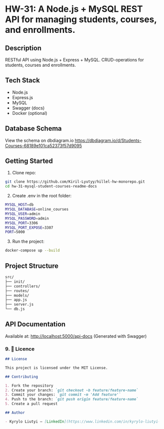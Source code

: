 # HW-31: A Node.js + MySQL REST API for managing students, courses, and enrollments.

## Description

RESTful API using Node.js + Express + MySQL. CRUD-operations for students, courses and enrollments.

## Tech Stack

- Node.js
- Express.js
- MySQL
- Swagger (docs)
- Docker (optional)

## Database Schema
View the schema on dbdiagram.io https://dbdiagram.io/d/Students-Courses-68189e101ca52373f57d9095

## Getting Started

1. Clone repo:
```bash
git clone https://github.com/Kiril-Lyutyy/hillel-hw-monorepo.git
cd hw-31-mysql-student-courses-readme-docs
```

2. Create .env in the root folder:
```bash
MYSQL_HOST=db
MYSQL_DATABASE=online_courses
MYSQL_USER=admin
MYSQL_PASSWORD=admin
MYSQL_PORT=3306
MYSQL_PORT_EXPOSE=3307
PORT=5000
```
3. Run the project:
```bash
docker-compose up --build
```

## Project Structure
```bash
src/
├── init/
├── controllers/
├── routes/
├── models/
├── app.js
├── server.js
└── db.js
```
## API Documentation

Available at: [http://localhost:5000/api-docs](http://localhost:5000/api-docs)
(Generated with Swagger)

### 9. 📄 Licence

```md
## License

This project is licensed under the MIT License.

## Contributing

1. Fork the repository
2. Create your branch: `git checkout -b feature/feature-name`
3. Commit your changes: `git commit -m 'Add feature'`
4. Push to the branch: `git push origin feature/feature-name`
5. Create a pull request

## Author

- Kyrylo Liutyi — [LinkedIn](https://www.linkedin.com/in/kyrylo-liutyi-262231161/) — [GitHub](https://github.com/Kiril-  )
